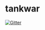 # tankwar

[![Gitter](https://badges.gitter.im/Join%20Chat.svg)](https://gitter.im/ColOfAbRiX/tankwar?utm_source=badge&utm_medium=badge&utm_campaign=pr-badge&utm_content=badge)